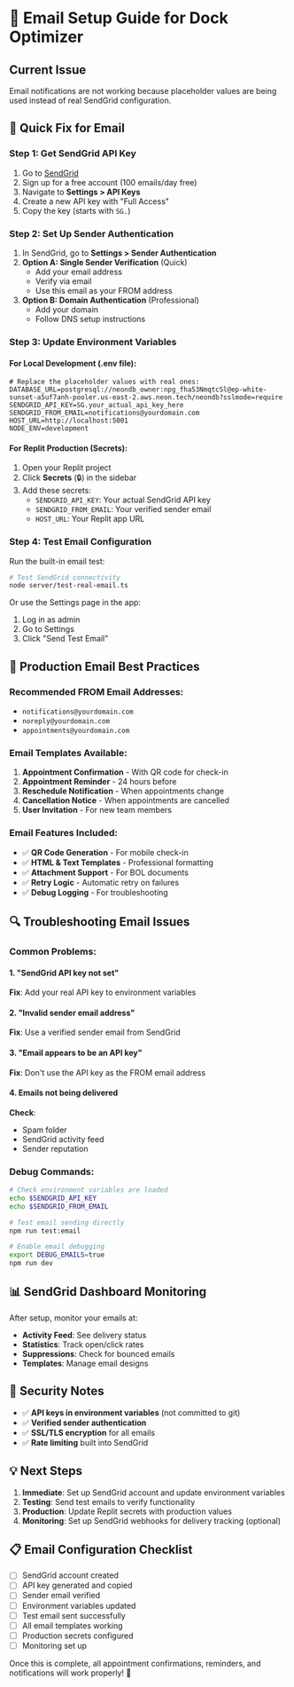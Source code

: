 # 📧 Email Setup Guide for Dock Optimizer

## Current Issue
Email notifications are not working because placeholder values are being used instead of real SendGrid configuration.

## 🔧 Quick Fix for Email

### Step 1: Get SendGrid API Key
1. Go to [SendGrid](https://app.sendgrid.com/)
2. Sign up for a free account (100 emails/day free)
3. Navigate to **Settings > API Keys**
4. Create a new API key with "Full Access"
5. Copy the key (starts with `SG.`)

### Step 2: Set Up Sender Authentication
1. In SendGrid, go to **Settings > Sender Authentication**
2. **Option A: Single Sender Verification** (Quick)
   - Add your email address
   - Verify via email
   - Use this email as your FROM address
3. **Option B: Domain Authentication** (Professional)
   - Add your domain
   - Follow DNS setup instructions

### Step 3: Update Environment Variables

#### For Local Development (.env file):
```env
# Replace the placeholder values with real ones:
DATABASE_URL=postgresql://neondb_owner:npg_fha53NmqtcSl@ep-white-sunset-a5uf7anh-pooler.us-east-2.aws.neon.tech/neondb?sslmode=require
SENDGRID_API_KEY=SG.your_actual_api_key_here
SENDGRID_FROM_EMAIL=notifications@yourdomain.com
HOST_URL=http://localhost:5001
NODE_ENV=development
```

#### For Replit Production (Secrets):
1. Open your Replit project
2. Click **Secrets** (🔒) in the sidebar
3. Add these secrets:
   - `SENDGRID_API_KEY`: Your actual SendGrid API key
   - `SENDGRID_FROM_EMAIL`: Your verified sender email
   - `HOST_URL`: Your Replit app URL

### Step 4: Test Email Configuration

Run the built-in email test:
```bash
# Test SendGrid connectivity
node server/test-real-email.ts
```

Or use the Settings page in the app:
1. Log in as admin
2. Go to Settings
3. Click "Send Test Email"

## 🚀 Production Email Best Practices

### Recommended FROM Email Addresses:
- `notifications@yourdomain.com`
- `noreply@yourdomain.com` 
- `appointments@yourdomain.com`

### Email Templates Available:
1. **Appointment Confirmation** - With QR code for check-in
2. **Appointment Reminder** - 24 hours before
3. **Reschedule Notification** - When appointments change
4. **Cancellation Notice** - When appointments are cancelled
5. **User Invitation** - For new team members

### Email Features Included:
- ✅ **QR Code Generation** - For mobile check-in
- ✅ **HTML & Text Templates** - Professional formatting
- ✅ **Attachment Support** - For BOL documents
- ✅ **Retry Logic** - Automatic retry on failures
- ✅ **Debug Logging** - For troubleshooting

## 🔍 Troubleshooting Email Issues

### Common Problems:

#### 1. "SendGrid API key not set"
**Fix**: Add your real API key to environment variables

#### 2. "Invalid sender email address"
**Fix**: Use a verified sender email from SendGrid

#### 3. "Email appears to be an API key"
**Fix**: Don't use the API key as the FROM email address

#### 4. Emails not being delivered
**Check**:
- Spam folder
- SendGrid activity feed
- Sender reputation

### Debug Commands:
```bash
# Check environment variables are loaded
echo $SENDGRID_API_KEY
echo $SENDGRID_FROM_EMAIL

# Test email sending directly
npm run test:email

# Enable email debugging
export DEBUG_EMAILS=true
npm run dev
```

## 📊 SendGrid Dashboard Monitoring

After setup, monitor your emails at:
- **Activity Feed**: See delivery status
- **Statistics**: Track open/click rates  
- **Suppressions**: Check for bounced emails
- **Templates**: Manage email designs

## 🔐 Security Notes

- ✅ **API keys in environment variables** (not committed to git)
- ✅ **Verified sender authentication**
- ✅ **SSL/TLS encryption** for all emails
- ✅ **Rate limiting** built into SendGrid

## 💡 Next Steps

1. **Immediate**: Set up SendGrid account and update environment variables
2. **Testing**: Send test emails to verify functionality
3. **Production**: Update Replit secrets with production values
4. **Monitoring**: Set up SendGrid webhooks for delivery tracking (optional)

## 📋 Email Configuration Checklist

- [ ] SendGrid account created
- [ ] API key generated and copied
- [ ] Sender email verified
- [ ] Environment variables updated
- [ ] Test email sent successfully
- [ ] All email templates working
- [ ] Production secrets configured
- [ ] Monitoring set up

Once this is complete, all appointment confirmations, reminders, and notifications will work properly! 🎉 